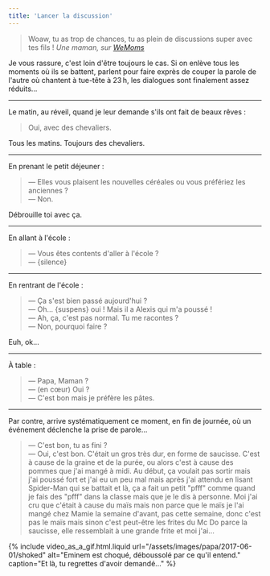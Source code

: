 ```yaml
---
title: 'Lancer la discussion'
---
```


> Woaw, tu as trop de chances, tu as plein de discussions super avec tes fils !
> <cite>Une maman, sur [WeMoms](/notes/2016-01-wemoms-app/)</cite>

Je vous rassure, c'est loin d'être toujours le cas. Si on enlève tous les
moments où ils se battent, parlent pour faire exprès de couper la parole de
l'autre où chantent à tue-tête à 23&#8239;h, les dialogues sont finalement assez
réduits…

<!-- more -->

---

Le matin, au réveil, quand je leur demande s'ils ont fait de beaux rêves :

> Oui, avec des chevaliers.

Tous les matins. Toujours des chevaliers.

---

En prenant le petit déjeuner :

> — Elles vous plaisent les nouvelles céréales ou vous préfériez les anciennes
> ?  
> — Non.

Débrouille toi avec ça.

---

En allant à l'école :

> — Vous êtes contents d'aller à l'école ?  
> — {silence}

---

En rentrant de l'école :

> — Ça s'est bien passé aujourd'hui ?  
> — Oh… {suspens} oui ! Mais il a Alexis qui m'a poussé !  
> — Ah, ça, c'est pas normal. Tu me racontes ?  
> — Non, pourquoi faire ?

Euh, ok…

---

À table :

> — Papa, Maman ?  
> — (en cœur) Oui ?  
> — C'est bon mais je préfère les pâtes.

---

Par contre, arrive systématiquement ce moment, en fin de journée, où un
événement déclenche la prise de parole…

> — C'est bon, tu as fini ?  
> — Oui, c'est bon. C'était un gros très dur, en forme de saucisse. C'est à
> cause de la graine et de la purée, ou alors c'est à cause des pommes que j'ai
> mangé à midi. Au début, ça voulait pas sortir mais j'ai poussé fort et j'ai eu
> un peu mal mais après j'ai attendu en lisant Spider-Man qui se battait et là,
> ça a fait un petit "pfff" comme quand je fais des "pfff" dans la classe mais
> que je le dis à personne. Moi j'ai cru que c'était à cause du maïs mais non
> parce que le maïs je l'ai mangé chez Mamie la semaine d'avant, pas cette
> semaine, donc c'est pas le maïs mais sinon c'est peut-être les frites du Mc Do
> parce la saucisse, elle ressemblait à une grande frite et moi j'ai…

{% include video_as_a_gif.html.liquid
url="/assets/images/papa/2017-06-01/shoked"
alt="Eminem est choqué, déboussolé par ce qu'il entend."
caption="Et là, tu regrettes d'avoir demandé…"
%}
